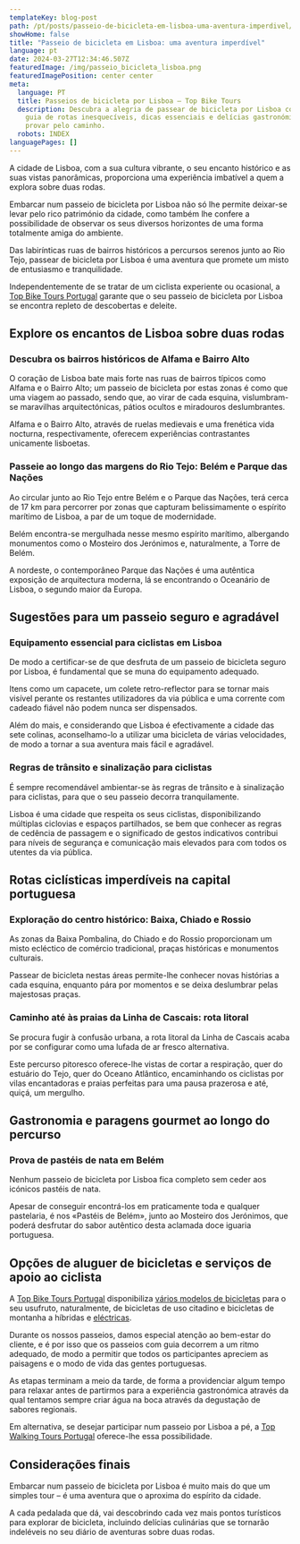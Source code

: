 ```yaml
---
templateKey: blog-post
path: /pt/posts/passeio-de-bicicleta-em-lisboa-uma-aventura-imperdivel/
showHome: false
title: "Passeio de bicicleta em Lisboa: uma aventura imperdível"
language: pt
date: 2024-03-27T12:34:46.507Z
featuredImage: /img/passeio_bicicleta_lisboa.png
featuredImagePosition: center center
meta:
  language: PT
  title: Passeios de bicicleta por Lisboa – Top Bike Tours
  description: Descubra a alegria de passear de bicicleta por Lisboa com o nosso
    guia de rotas inesquecíveis, dicas essenciais e delícias gastronómicas a
    provar pelo caminho.
  robots: INDEX
languagePages: []
---
```

A cidade de Lisboa, com a sua cultura vibrante, o seu encanto histórico e as suas vistas panorâmicas, proporciona uma experiência imbatível a quem a explora sobre duas rodas.

Embarcar num passeio de bicicleta por Lisboa não só lhe permite deixar-se levar pelo rico património da cidade, como também lhe confere a possibilidade de observar os seus diversos horizontes de uma forma totalmente amiga do ambiente.

Das labirínticas ruas de bairros históricos a percursos serenos junto ao Rio Tejo, passear de bicicleta por Lisboa é uma aventura que promete um misto de entusiasmo e tranquilidade.

Independentemente de se tratar de um ciclista experiente ou ocasional, a [Top Bike Tours Portugal](https://topbiketoursportugal.com/pt/) garante que o seu passeio de bicicleta por Lisboa se encontra repleto de descobertas e deleite.

## Explore os encantos de Lisboa sobre duas rodas

### Descubra os bairros históricos de Alfama e Bairro Alto

O coração de Lisboa bate mais forte nas ruas de bairros típicos como Alfama e o Bairro Alto; um passeio de bicicleta por estas zonas é como que uma viagem ao passado, sendo que, ao virar de cada esquina, vislumbram-se maravilhas arquitectónicas, pátios ocultos e miradouros deslumbrantes.

Alfama e o Bairro Alto, através de ruelas medievais e uma frenética vida nocturna, respectivamente, oferecem experiências contrastantes unicamente lisboetas.

### Passeie ao longo das margens do Rio Tejo: Belém e Parque das Nações

Ao circular junto ao Rio Tejo entre Belém e o Parque das Nações, terá cerca de 17 km para percorrer por zonas que capturam belissimamente o espírito marítimo de Lisboa, a par de um toque de modernidade.

Belém encontra-se mergulhada nesse mesmo espírito marítimo, albergando monumentos como o Mosteiro dos Jerónimos e, naturalmente, a Torre de Belém.

A nordeste, o contemporâneo Parque das Nações é uma autêntica exposição de arquitectura moderna, lá se encontrando o Oceanário de Lisboa, o segundo maior da Europa.

## Sugestões para um passeio seguro e agradável

### Equipamento essencial para ciclistas em Lisboa

De modo a certificar-se de que desfruta de um passeio de bicicleta seguro por Lisboa, é fundamental que se muna do equipamento adequado.

Itens como um capacete, um colete retro-reflector para se tornar mais visível perante os restantes utilizadores da via pública e uma corrente com cadeado fiável não podem nunca ser dispensados.

Além do mais, e considerando que Lisboa é efectivamente a cidade das sete colinas, aconselhamo-lo a utilizar uma bicicleta de várias velocidades, de modo a tornar a sua aventura mais fácil e agradável.

### Regras de trânsito e sinalização para ciclistas

É sempre recomendável ambientar-se às regras de trânsito e à sinalização para ciclistas, para que o seu passeio decorra tranquilamente.

Lisboa é uma cidade que respeita os seus ciclistas, disponibilizando múltiplas ciclovias e espaços partilhados, se bem que conhecer as regras de cedência de passagem e o significado de gestos indicativos contribui para níveis de segurança e comunicação mais elevados para com todos os utentes da via pública.

## Rotas ciclísticas imperdíveis na capital portuguesa

### Exploração do centro histórico: Baixa, Chiado e Rossio

As zonas da Baixa Pombalina, do Chiado e do Rossio proporcionam um misto ecléctico de comércio tradicional, praças históricas e monumentos culturais.

Passear de bicicleta nestas áreas permite-lhe conhecer novas histórias a cada esquina, enquanto pára por momentos e se deixa deslumbrar pelas majestosas praças. 

### Caminho até às praias da Linha de Cascais: rota litoral

Se procura fugir à confusão urbana, a rota litoral da Linha de Cascais acaba por se configurar como uma lufada de ar fresco alternativa.

Este percurso pitoresco oferece-lhe vistas de cortar a respiração, quer do estuário do Tejo, quer do Oceano Atlântico, encaminhando os ciclistas por vilas encantadoras e praias perfeitas para uma pausa prazerosa e até, quiçá, um mergulho.

## Gastronomia e paragens gourmet ao longo do percurso

### Prova de pastéis de nata em Belém

Nenhum passeio de bicicleta por Lisboa fica completo sem ceder aos icónicos pastéis de nata.

Apesar de conseguir encontrá-los em praticamente toda e qualquer pastelaria, é nos «Pastéis de Belém», junto ao Mosteiro dos Jerónimos, que poderá desfrutar do sabor autêntico desta aclamada doce iguaria portuguesa.

## Opções de aluguer de bicicletas e serviços de apoio ao ciclista

A [Top Bike Tours Portugal](https://topbiketoursportugal.com/pt/) disponibiliza [vários modelos de bicicletas](https://topbiketoursportugal.com/pt/bicicletas/) para o seu usufruto, naturalmente, de bicicletas de uso citadino e bicicletas de montanha a híbridas e [eléctricas](https://topbiketoursportugal.com/pt/posts/bicicletas-electricas-como-e-que-estas-podem-ajuda-lo-nas-rotas-ciclisticas-mais-dificeis/).

Durante os nossos passeios, damos especial atenção ao bem-estar do cliente, e é por isso que os passeios com guia decorrem a um ritmo adequado, de modo a permitir que todos os participantes apreciem as paisagens e o modo de vida das gentes portuguesas.

As etapas terminam a meio da tarde, de forma a providenciar algum tempo para relaxar antes de partirmos para a experiência gastronómica através da qual tentamos sempre criar água na boca através da degustação de sabores regionais.

Em alternativa, se desejar participar num passeio por Lisboa a pé, a [Top Walking Tours Portugal](https://topwalkingtoursportugal.com/pt/) oferece-lhe essa possibilidade.

## Considerações finais

Embarcar num passeio de bicicleta por Lisboa é muito mais do que um simples tour – é uma aventura que o aproxima do espírito da cidade.

A cada pedalada que dá, vai descobrindo cada vez mais pontos turísticos para explorar de bicicleta, incluindo delícias culinárias que se tornarão indeléveis no seu diário de aventuras sobre duas rodas.